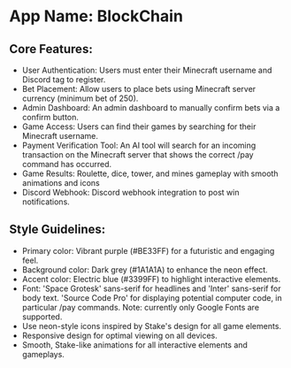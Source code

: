 # **App Name**: BlockChain

## Core Features:

- User Authentication: Users must enter their Minecraft username and Discord tag to register.
- Bet Placement: Allow users to place bets using Minecraft server currency (minimum bet of 250).
- Admin Dashboard: An admin dashboard to manually confirm bets via a confirm button.
- Game Access: Users can find their games by searching for their Minecraft username.
- Payment Verification Tool: An AI tool will search for an incoming transaction on the Minecraft server that shows the correct /pay <username> <amount> command has occurred.
- Game Results: Roulette, dice, tower, and mines gameplay with smooth animations and icons
- Discord Webhook: Discord webhook integration to post win notifications.

## Style Guidelines:

- Primary color: Vibrant purple (#BE33FF) for a futuristic and engaging feel.
- Background color: Dark grey (#1A1A1A) to enhance the neon effect.
- Accent color: Electric blue (#3399FF) to highlight interactive elements.
- Font: 'Space Grotesk' sans-serif for headlines and 'Inter' sans-serif for body text. 'Source Code Pro' for displaying potential computer code, in particular /pay commands. Note: currently only Google Fonts are supported.
- Use neon-style icons inspired by Stake's design for all game elements.
- Responsive design for optimal viewing on all devices.
- Smooth, Stake-like animations for all interactive elements and gameplays.